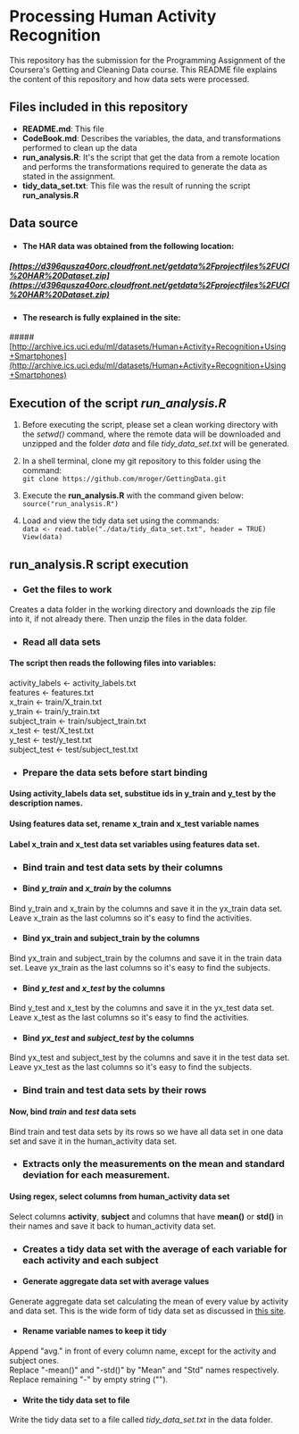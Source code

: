 # Processing Human Activity Recognition
This repository has the submission for the Programming Assignment of the Coursera's Getting and Cleaning Data course.
This README file explains the content of this repository and how data sets were processed.

## Files included in this repository
* **README.md**: This file  
* **CodeBook.md**: Describes the variables, the data, and transformations performed to clean up the data  
* **run_analysis.R**: It's the script that get the data from a remote location and performs the transformations required to generate the data as stated in the assignment.  
* **tidy_data_set.txt**: This file was the result of running the script **run_analysis.R**

## Data source
* #### The HAR data was obtained from the following location:  
##### [https://d396qusza40orc.cloudfront.net/getdata%2Fprojectfiles%2FUCI%20HAR%20Dataset.zip](https://d396qusza40orc.cloudfront.net/getdata%2Fprojectfiles%2FUCI%20HAR%20Dataset.zip)  

* #### The research is fully explained in the site:  
#####[http://archive.ics.uci.edu/ml/datasets/Human+Activity+Recognition+Using+Smartphones](http://archive.ics.uci.edu/ml/datasets/Human+Activity+Recognition+Using+Smartphones)

## Execution of the script *run_analysis.R*
1. Before executing the script, please set a clean working directory with the *setwd()*  command, where the remote data will be downloaded and unzipped and the folder *data* and file *tidy_data_set.txt* will be generated.  
  
2. In a shell terminal, clone my git repository to this folder using the command:  
`git clone https://github.com/mroger/GettingData.git`  
  
3. Execute the **run_analysis.R** with the command given below:  
`source("run_analysis.R")`  
  
4. Load and view the tidy data set using the commands:  
`data <- read.table("./data/tidy_data_set.txt", header = TRUE)`  
`View(data)`
  

## run_analysis.R script execution

* ### Get the files to work  
Creates a data folder in the working directory and downloads the zip file into it, if not already there. Then unzip the files in the data folder.

* ### Read all data sets
#### The script then reads the following files into variables:   
activity_labels <- activity_labels.txt  
features <- features.txt  
x_train <- train/X_train.txt  
y_train <- train/y_train.txt  
subject_train <- train/subject_train.txt  
x_test <- test/X_test.txt  
y_test <- test/y_test.txt  
subject_test <- test/subject_test.txt

* ### Prepare the data sets before start binding
#### Using activity_labels data set, substitue ids in y_train and y_test by the description names.
#### Using features data set, rename x_train and x_test variable names  
#### Label x_train and x_test data set variables using features data set.  

* ### Bind train and test data sets by their columns
* #### Bind *y_train* and *x_train* by the columns
Bind y_train and x_train by the columns and save it in the yx_train data set. Leave x_train as the last columns so it's easy to find the activities.  

* #### Bind yx_train and subject_train by the columns
Bind yx_train and subject_train by the columns and save it in the train data set. Leave yx_train as the last columns so it's easy to find the subjects.  

* #### Bind *y_test* and *x_test* by the columns
Bind y_test and x_test by the columns and save it in the yx_test data set. Leave x_test as the last columns so it's easy to find the activities.  

* #### Bind *yx_test* and *subject_test* by the columns
Bind yx_test and subject_test by the columns and save it in the test data set. Leave yx_test as the last columns so it's easy to find the subjects.  

* ### Bind train and test data sets by their rows
#### Now, bind *train* and *test* data sets
Bind train and test data sets by its rows so we have all data set in one data set and save it in the human_activity data set.  

* ### Extracts only the measurements on the mean and standard deviation for each measurement.
#### Using regex, select columns from human_activity data set
Select columns **activity**, **subject** and columns that have **mean()** or **std()** in their names and save it back to human_activity data set.  

* ### Creates a tidy data set with the average of each variable for each activity and each subject

* #### Generate aggregate data set with average values  
Generate aggregate data set calculating the mean of every value by activity and data set. This is the wide form of tidy data set as discussed in [this site](https://thoughtfulbloke.wordpress.com/2015/09/09/getting-and-cleaning-the-assignment/).  

* #### Rename variable names to keep it tidy
Append "avg." in front of every column name, except for the activity and subject ones.  
Replace "-mean()" and "-std()" by "Mean" and "Std" names respectively.  
Replace remaining "-" by empty string ("").  

* #### Write the tidy data set to file
Write the tidy data set to a file called *tidy_data_set.txt* in the data folder.  



